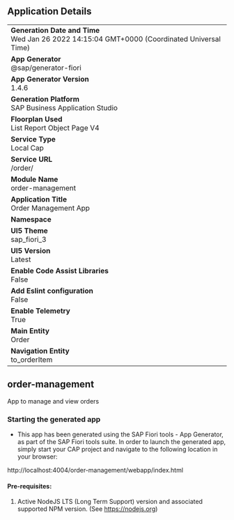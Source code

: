 ## Application Details
|               |
| ------------- |
|**Generation Date and Time**<br>Wed Jan 26 2022 14:15:04 GMT+0000 (Coordinated Universal Time)|
|**App Generator**<br>@sap/generator-fiori|
|**App Generator Version**<br>1.4.6|
|**Generation Platform**<br>SAP Business Application Studio|
|**Floorplan Used**<br>List Report Object Page V4|
|**Service Type**<br>Local Cap|
|**Service URL**<br>/order/
|**Module Name**<br>order-management|
|**Application Title**<br>Order Management App|
|**Namespace**<br>|
|**UI5 Theme**<br>sap_fiori_3|
|**UI5 Version**<br>Latest|
|**Enable Code Assist Libraries**<br>False|
|**Add Eslint configuration**<br>False|
|**Enable Telemetry**<br>True|
|**Main Entity**<br>Order|
|**Navigation Entity**<br>to_orderItem|

## order-management

App to manage and view orders

### Starting the generated app

-   This app has been generated using the SAP Fiori tools - App Generator, as part of the SAP Fiori tools suite.  In order to launch the generated app, simply start your CAP project and navigate to the following location in your browser:

http://localhost:4004/order-management/webapp/index.html

#### Pre-requisites:

1. Active NodeJS LTS (Long Term Support) version and associated supported NPM version.  (See https://nodejs.org)


